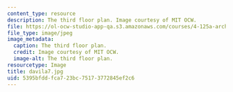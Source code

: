 ```yaml
---
content_type: resource
description: The third floor plan. Image courtesy of MIT OCW.
file: https://ol-ocw-studio-app-qa.s3.amazonaws.com/courses/4-125a-architecture-studio-building-in-landscapes-fall-2005/5395bfddfca723bc75173772845ef2c6_davila7.jpg
file_type: image/jpeg
image_metadata:
  caption: The third floor plan.
  credit: Image courtesy of MIT OCW.
  image-alt: The third floor plan.
resourcetype: Image
title: davila7.jpg
uid: 5395bfdd-fca7-23bc-7517-3772845ef2c6
---
```

